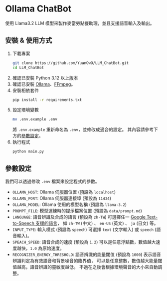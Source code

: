 # Ollama ChatBot

使用 Llama3.2 LLM 模型來製作麥當勞點餐助理，並且支援語音輸入及輸出。

## 安裝 & 使用方式

1.  下載專案
    ```bash
    git clone https://github.com/YuanOwO/LLM_ChatBot.git
    cd LLM_ChatBot
    ```
2.  確認已安裝 Python 3.12 以上版本
3.  確認已安裝 [Ollama](https://ollama.com/)、[FFmpeg](https://ffmpeg.org/)。
4.  安裝相依套件
    ```bash
    pip install -r requirements.txt
    ```
5.  設定環境變數
    ```bash
    mv .env.example .env
    ```
    將 `.env.example` 重新命名為 `.env`，並修改成適合的設定。
    其內容請參考下方的[參數設定](#參數設定)。
6.  執行程式
    ```bash
    python main.py
    ```

## 參數設定

我們可以透過修改 `.env` 檔案來設定程式的參數。

-   `OLLAMA_HOST`: Ollama 伺服器位置 (預設為 `localhost`)
-   `OLLAMA_PORT`: Ollama 伺服器連接埠 (預設為 `11434`)
-   `OLLAMA_MODEL`: Ollama 使用的模型名稱 (預設為 `llama-3.2`)
-   `PROMPT_FILE`: 模型運練時的提示檔案位置 (預設為 `data/prompt.md`)
-   `LANGUAGE`: 語音辨識及合成的語言 (預設為 `zh-TW`)
    可選擇任一 [Google Text-to-Speech 支援的語言](https://cloud.google.com/text-to-speech/docs/voices)，
    如 `zh-TW` (中文) 、 `en-US` (英文) 、 `ja` (日文) 等。
-   `INPUT_TYPE`: 輸入模式 (預設為 `speech`)
    可選擇 `text` (文字輸入) 或 `speech` (語音輸入)。
-   `SPEACH_SPEED`: 語音合成的速度 (預設為 `1.2`)
    可以是任意浮點數，數值越大速度越快，`1.0` 為原始速度。
-   `RECOGNIZER_ENERGY_THRESHOLD`: 語音辨識的能量閾值 (預設為 `1000`)
    表示語音辨識判定為有效語音和背景噪音的臨界值，
    可以是任意整數，數值越大能量閾值越高，語音辨識的靈敏度越低。
    不過在之後會根據環境聲音的大小來自動調整。
